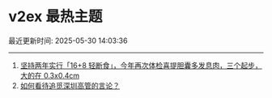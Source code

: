 # v2ex 最热主题

最近更新时间: 2025-05-30 14:03:36

--- 
1. [坚持两年实行「16+8 轻断食」，今年再次体检喜提胆囊多发息肉，三个起步，大的在 0.3x0.4cm](https://www.v2ex.com/t/1135319) 
2. [如何看待追觅深圳高管的言论？](https://www.v2ex.com/t/1135326) 
